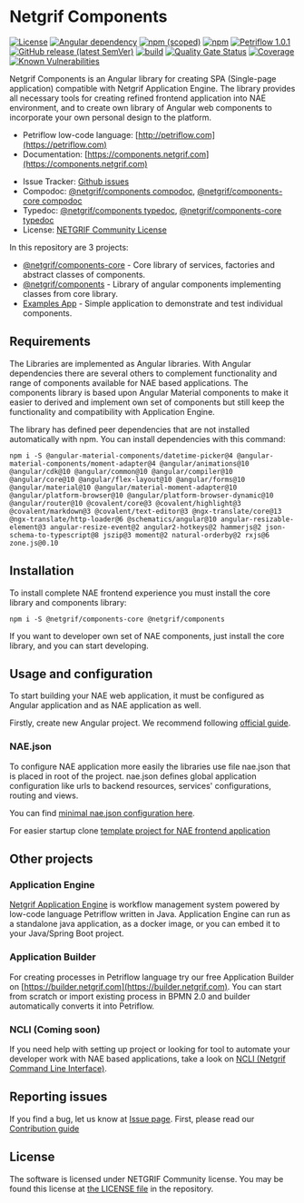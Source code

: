 # Netgrif Components

[![License](https://img.shields.io/badge/license-NETGRIF%20Community%20License-green)](https://netgrif.com/engine/license)
[![Angular dependency](https://img.shields.io/npm/dependency-version/@netgrif/components/@angular/core?label=Angular)](https://www.angular.io/)
[![npm (scoped)](https://img.shields.io/npm/v/@netgrif/components-core)](https://www.npmjs.com/package/@netgrif/components-core)
[![npm](https://img.shields.io/npm/dt/@netgrif/components-core)](https://www.npmjs.com/package/@netgrif/components-core)
[![Petriflow 1.0.1](https://img.shields.io/badge/Petriflow-1.0.1-0aa8ff)](https://petriflow.com)
[![GitHub release (latest SemVer)](https://img.shields.io/github/v/release/netgrif/components?sort=semver&display_name=tag)](https://github.com/netgrif/components/releases)
[![build](https://github.com/netgrif/components/actions/workflows/master-build.yml/badge.svg)](https://github.com/netgrif/components/actions/workflows/master-build.yml)
[![Quality Gate Status](https://sonarcloud.io/api/project_badges/measure?project=netgrif_componentsmetric=alert_status)](https://sonarcloud.io/dashboard?id=netgrif_components)
[![Coverage](https://sonarcloud.io/api/project_badges/measure?project=netgrif_components&metric=coverage)](https://sonarcloud.io/dashboard?id=netgrif_components)
[![Known Vulnerabilities](https://snyk.io/test/github/netgrif/components/badge.svg)](https://snyk.io/test/github/netgrif/components)

Netgrif Components is an Angular library for creating SPA (Single-page application) compatible with Netgrif Application Engine.
The library provides all necessary tools for creating refined frontend application into NAE environment,
and to create own library of Angular web components to incorporate your own personal design to the platform.

* Petriflow low-code language: [http://petriflow.com](https://petriflow.com)
* Documentation: [https://components.netgrif.com](https://components.netgrif.com)
<!-- * Getting Started: [https://components.netgrif.com/get_started](https://components.netgrif.com/get_started) -->
* Issue Tracker: [Github issues](https://github.com/netgrif/components/issues)
* Compodoc: [@netgrif/components compodoc](https://components.netgrif.com/#/compodoc/components), 
           [@netgrif/components-core compodoc](https://components.netgrif.com/#/compodoc/components-core)
* Typedoc: [@netgrif/components typedoc](https://components.netgrif.com/#/typedoc/components),
           [@netgrif/components-core typedoc](https://components.netgrif.com/#/typedoc/components-core)
* License: [NETGRIF Community License](https://github.com/netgrif/components/blob/master/LICENSE)

In this repository are 3 projects:
* [@netgrif/components-core](projects/netgrif-components-core/README.md) - Core library of services, factories and abstract classes of components.  
* [@netgrif/components](projects/netgrif-components/README.md) - Library of angular components implementing classes from core library.
* [Examples App](projects/nae-example-app/README.md) - Simple application to demonstrate and test individual components.

## Requirements

The Libraries are implemented as Angular libraries. With Angular dependencies there are several others to complement functionality and range of components available for
NAE based applications. The components library is based upon Angular Material components to make it easier to derived and implement own set of components but still keep
the functionality and compatibility with Application Engine.

The library has defined peer dependencies that are not installed automatically with npm. You can install dependencies with this command:

```shell
npm i -S @angular-material-components/datetime-picker@4 @angular-material-components/moment-adapter@4 @angular/animations@10 @angular/cdk@10 @angular/common@10 @angular/compiler@10 @angular/core@10 @angular/flex-layout@10 @angular/forms@10 @angular/material@10 @angular/material-moment-adapter@10 @angular/platform-browser@10 @angular/platform-browser-dynamic@10 @angular/router@10 @covalent/core@3 @covalent/highlight@3 @covalent/markdown@3 @covalent/text-editor@3 @ngx-translate/core@13 @ngx-translate/http-loader@6 @schematics/angular@10 angular-resizable-element@3 angular-resize-event@2 angular2-hotkeys@2 hammerjs@2 json-schema-to-typescript@8 jszip@3 moment@2 natural-orderby@2 rxjs@6 zone.js@0.10
```

## Installation

To install complete NAE frontend experience you must install the core library and components library:

```shell
npm i -S @netgrif/components-core @netgrif/components
```

If you want to developer own set of NAE components, just install the core library, and you can start developing.

## Usage and configuration

To start building your NAE web application, it must be configured as Angular application and as NAE application as well.

Firstly, create new Angular project. We recommend following [official guide](https://angular.io/guide/setup-local).


### NAE.json

To configure NAE application more easily the libraries use file nae.json that is placed in root of the project.
nae.json defines global application configuration like urls to backend resources, services' configurations, routing and views.

You can find [minimal nae.json configuration here](docs/configuration/nae-minimal.json). 

<!-- You can read more on how to configure complete [nae.json here](https://components.netgrif.com/#/configuration). -->


For easier startup clone [template project for NAE frontend application](https://github.com/netgrif/nae-frontend-application-starter)

<!-- For more information please read instructions in [Get Started](https://components.netgrif.com/#/get_started) -->

## Other projects

### Application Engine

[Netgrif Application Engine](https://github.com/netgrif/application-engine) is workflow management system powered by low-code language Petriflow written in Java.
Application Engine can run as a standalone java application, as a docker image, or you can embed it to your Java/Spring Boot project.

### Application Builder

For creating processes in Petriflow language try our free Application Builder on [https://builder.netgrif.com](https://builder.netgrif.com).
You can start from scratch or import existing process in BPMN 2.0 and builder automatically converts it into Petriflow.

### NCLI (Coming soon)

If you need help with setting up project or looking for tool to automate your developer work with NAE based applications,
take a look on [NCLI (Netgrif Command Line Interface)](https://github.com/netgrif/ncli).

## Reporting issues

If you find a bug, let us know at [Issue page](https://github.com/netgrif/components/issues). First, please read our [Contribution guide](https://github.com/netgrif/components/blob/master/CONTRIBUTING.md)

## License

The software is licensed under NETGRIF Community license. You may be found this license at [the LICENSE file](https://github.com/netgrif/components/blob/master/LICENSE) in the repository. 
